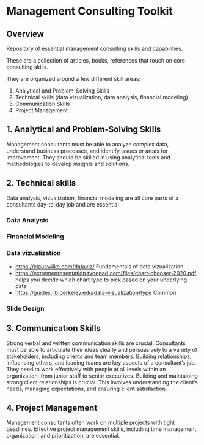 # Management Consulting Toolkit
## Overview

Repository of essential management consulting skills and capabilities.

These are a collection of articles, books, references that touch on core consulting skills.

They are organized around a few different skill areas:
1) Analytical and Problem-Solving Skills
2) Technical skills (data vizualization, data analysis, financial modeling)
3) Communication Skills
4) Project Management

## 1. Analytical and Problem-Solving Skills
Management consultants must be able to analyze complex data, understand business processes, and identify issues or areas for improvement. They should be skilled in using analytical tools and methodologies to develop insights and solutions.


## 2. Technical skills
Data analysis, vizualization, financial modeling are all core parts of a consultants day-to-day job and are essential

### Data Analysis


### Financial Modeling


### Data vizualization
* https://clauswilke.com/dataviz/ Fundamentals of data vizualization 
* https://extremepresentation.typepad.com/files/chart-chooser-2020.pdf helps you decide which chart type to pick based on your underlying data
* https://guides.lib.berkeley.edu/data-visualization/type Common 


### Slide Design


## 3. Communication Skills
Strong verbal and written communication skills are crucial. Consultants must be able to articulate their ideas clearly and persuasively to a variety of stakeholders, including clients and team members.
Building relationships, influencing others, and leading teams are key aspects of a consultant’s job. They need to work effectively with people at all levels within an organization, from junior staff to senior executives.
Building and maintaining strong client relationships is crucial. This involves understanding the client’s needs, managing expectations, and ensuring client satisfaction.


## 4. Project Management
Management consultants often work on multiple projects with tight deadlines. Effective project management skills, including time management, organization, and prioritization, are essential.


